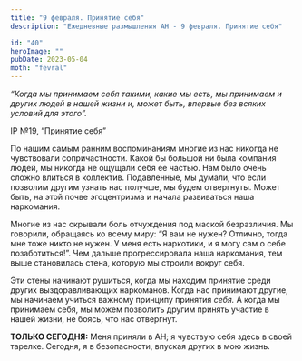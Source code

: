 ```yaml
---
title: "9 февраля. Принятие себя"
description: "Ежедневные размышления АН - 9 февраля. Принятие себя"

id: "40"
heroImage: ""
pubDate: 2023-05-04
moth: "fevral"
---
```


_“Когда мы принимаем себя такими, какие мы есть, мы принимаем и других людей в
нашей жизни и, может быть, впервые без всяких условий для этого”._

IP №19, “Принятие себя”

По нашим самым ранним воспоминаниям многие из нас никогда не чувствовали
сопричастности. Какой бы большой ни была компания людей, мы никогда не ощущали
себя ее частью. Нам было очень сложно влиться в коллектив. Подавленные, мы
думали, что если позволим другим узнать нас получше, мы будем отвергнуты.
Может быть, на этой почве эгоцентризма и начала развиваться наша наркомания.

Многие из нас скрывали боль отчуждения под маской безразличия. Мы говорили,
обращаясь ко всему миру: “Я вам не нужен? Отлично, тогда мне тоже никто не
нужен. У меня есть наркотики, и я могу сам о себе позаботиться!”. Чем дальше
прогрессировала наша наркомания, тем выше становилась стена, которую мы
строили вокруг себя.

Эти стены начинают рушиться, когда мы находим принятие среди других
выздоравливающих наркоманов. Когда нас принимают другие, мы начинаем учиться
важному принципу принятия _себя._ А когда мы принимаем себя, мы можем
позволить другим принять участие в нашей жизни, не боясь, что нас отвергнут.

**ТОЛЬКО СЕГОДНЯ:** Меня приняли в АН; я чувствую себя здесь в своей тарелке.
Сегодня, я в безопасности, впуская других в мою жизнь.
